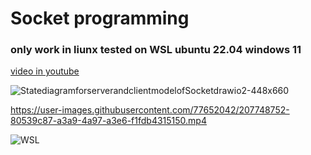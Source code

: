 # Socket programming 

### only work in liunx tested on WSL ubuntu 22.04 windows 11
[video in youtube](https://youtu.be/MUA3mRvVaxU)

![StatediagramforserverandclientmodelofSocketdrawio2-448x660](https://user-images.githubusercontent.com/77652042/207916585-2874e45a-8e44-443e-814c-0eb97c0d62b2.png)


https://user-images.githubusercontent.com/77652042/207748752-80539c87-a3a9-4a97-a3e6-f1fdb4315150.mp4

![WSL ](https://user-images.githubusercontent.com/77652042/207916601-867bcd49-c1cf-4509-8c08-46fa6f0f5fcd.png)
